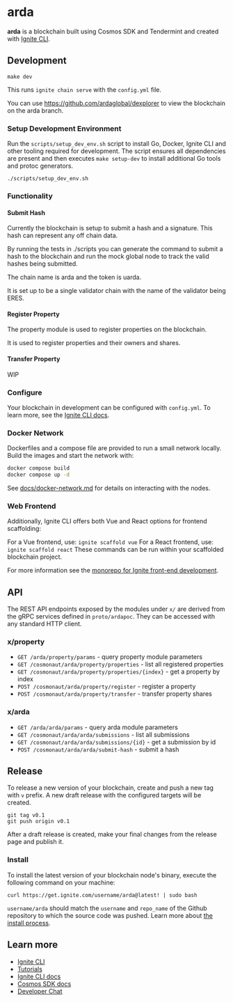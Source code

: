 # arda
**arda** is a blockchain built using Cosmos SDK and Tendermint and created with [Ignite CLI](https://ignite.com/cli).

## Development

```
make dev
```

This runs `ignite chain serve` with the `config.yml` file.

You can use https://github.com/ardaglobal/dexplorer to view the blockchain on the arda branch.

### Setup Development Environment

Run the `scripts/setup_dev_env.sh` script to install Go, Docker, Ignite CLI and
other tooling required for development. The script ensures all dependencies are
present and then executes `make setup-dev` to install additional Go tools and
protoc generators.

```
./scripts/setup_dev_env.sh
```

### Functionality


#### Submit Hash
Currently the blockchain is setup to submit a hash and a signature. This hash can represent any off chain data.

By running the tests in ./scripts you can generate the command to submit a hash to the blockchain and run the mock global node to track the valid hashes being submitted.

The chain name is arda and the token is uarda.

It is set up to be a single validator chain with the name of the validator being ERES.

#### Register Property

The property module is used to register properties on the blockchain.

It is used to register properties and their owners and shares.

#### Transfer Property

WIP

### Configure

Your blockchain in development can be configured with `config.yml`. To learn more, see the [Ignite CLI docs](https://docs.ignite.com).

### Docker Network

Dockerfiles and a compose file are provided to run a small network locally. Build the images and start the network with:

```bash
docker compose build
docker compose up -d
```

See [docs/docker-network.md](docs/docker-network.md) for details on interacting with the nodes.

### Web Frontend

Additionally, Ignite CLI offers both Vue and React options for frontend scaffolding:

For a Vue frontend, use: `ignite scaffold vue`
For a React frontend, use: `ignite scaffold react`
These commands can be run within your scaffolded blockchain project. 


For more information see the [monorepo for Ignite front-end development](https://github.com/ignite/web).

## API

The REST API endpoints exposed by the modules under `x/` are derived from the gRPC services defined in `proto/ardapoc`. They can be accessed with any standard HTTP client.

### x/property

- `GET /arda/property/params` - query property module parameters
- `GET /cosmonaut/arda/property/properties` - list all registered properties
- `GET /cosmonaut/arda/property/properties/{index}` - get a property by index
- `POST /cosmonaut/arda/property/register` - register a property
- `POST /cosmonaut/arda/property/transfer` - transfer property shares

### x/arda

- `GET /arda/arda/params` - query arda module parameters
- `GET /cosmonaut/arda/arda/submissions` - list all submissions
- `GET /cosmonaut/arda/arda/submissions/{id}` - get a submission by id
- `POST /cosmonaut/arda/arda/submit-hash` - submit a hash

## Release
To release a new version of your blockchain, create and push a new tag with `v` prefix. A new draft release with the configured targets will be created.

```
git tag v0.1
git push origin v0.1
```

After a draft release is created, make your final changes from the release page and publish it.

### Install
To install the latest version of your blockchain node's binary, execute the following command on your machine:

```
curl https://get.ignite.com/username/arda@latest! | sudo bash
```
`username/arda` should match the `username` and `repo_name` of the Github repository to which the source code was pushed. Learn more about [the install process](https://github.com/allinbits/starport-installer).

## Learn more

- [Ignite CLI](https://ignite.com/cli)
- [Tutorials](https://docs.ignite.com/guide)
- [Ignite CLI docs](https://docs.ignite.com)
- [Cosmos SDK docs](https://docs.cosmos.network)
- [Developer Chat](https://discord.gg/ignite)
